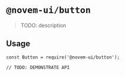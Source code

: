 # `@novem-ui/button`

> TODO: description

## Usage

```
const Button = require('@novem-ui/button');

// TODO: DEMONSTRATE API
```
